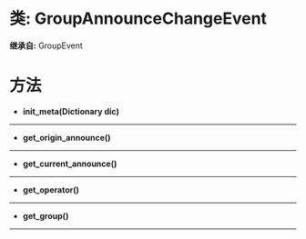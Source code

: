 # 类: GroupAnnounceChangeEvent  
  
**继承自:** GroupEvent  
  
# 方法 
  
- **init_meta(Dictionary dic)**  
  
---  
  
- **get_origin_announce()**  
  
---  
  
- **get_current_announce()**  
  
---  
  
- **get_operator()**  
  
---  
  
- **get_group()**  
  
---  
  

